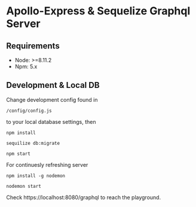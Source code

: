 # Apollo-Express & Sequelize Graphql Server

## Requirements
* Node: >=8.11.2
* Npm: 5.x

## Development & Local DB

Change development config found in 

```/config/config.js```

to your local database settings, then

```npm install```

```sequilize db:migrate```

```npm start```

For continuesly refreshing server

``` npm install -g nodemon ```

```nodemon start```

Check https://localhost:8080/graphql to reach the playground.
